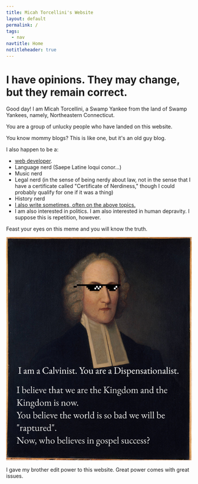 ```yaml
---
title: Micah Torcellini's Website
layout: default
permalink: /
tags:
  - nav
navtitle: Home
notitleheader: true
---
```

# I have opinions. They may change, but they remain correct.
Good day! I am Micah Torcellini, a Swamp Yankee from the land of Swamp Yankees, namely, Northeastern Connecticut. 

You are a group of unlucky people who have landed on this website.

You know mommy blogs? This is like one, but it's an old guy blog.

I also happen to be a:
- [web developer](/developing/).
- Language nerd (Saepe Latine loqui conor&hellip;)
- Music nerd
- Legal nerd (in the sense of being nerdy about law, not in the sense that I have a certificate called "Certificate of Nerdiness," though I could probably qualify for one if it was a thing)
- History nerd
- [I also write sometimes, often on the above topics.](/writing/)
- I am also interested in politics. I am also interested in human depravity. I suppose this is repetition, however.

Feast your eyes on this meme and you will know the truth.

![I am a Calvinist. You are a Dispensationalist. I believe that we are the Kingdom and the Kingdom is now. You believe the world is so bad we will be 'raptured.' Now, who believes in gospel success?](/assets/images/edwards-meme.jpeg)

I gave my brother edit power to this website. Great power comes with great issues.